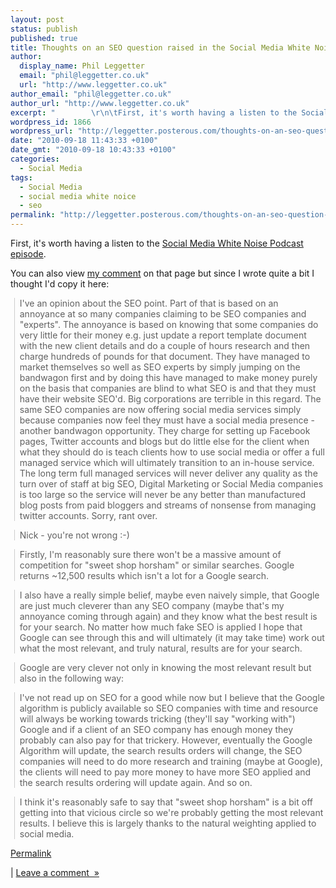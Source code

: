 ```yaml
---
layout: post
status: publish
published: true
title: Thoughts on an SEO question raised in the Social Media White Noise podcast
author:
  display_name: Phil Leggetter
  email: "phil@leggetter.co.uk"
  url: "http://www.leggetter.co.uk"
author_email: "phil@leggetter.co.uk"
author_url: "http://www.leggetter.co.uk"
excerpt: "        \r\n\tFirst, it's worth having a listen to the Social Media White Noise Podcast episode.You can also view my comment on that page but since I wrote quite a bit I thought I'd copy it here: \r\n I've an opinion about the SEO point. Part of that is base..."
wordpress_id: 1866
wordpress_url: "http://leggetter.posterous.com/thoughts-on-an-seo-question-raised-in-the-soc"
date: "2010-09-18 11:43:33 +0100"
date_gmt: "2010-09-18 10:43:33 +0100"
categories:
  - Social Media
tags:
  - Social Media
  - social media white noice
  - seo
permalink: "http://leggetter.posterous.com/thoughts-on-an-seo-question-raised-in-the-soc"
---
```


<p>
	First, it's worth having a listen to the <a href="http://www.socialmediawhitenoise.com/2010/09/13/46-the-scrambled-egg-show/">Social Media White Noise Podcast episode</a>.
<p />
<div>You can also view <a href="http://www.socialmediawhitenoise.com/2010/09/13/46-the-scrambled-egg-show/comment-page-1/#comment-716">my comment</a> on that page but since I wrote quite a bit I thought I'd copy it here:</div>
<p />
<div>
<blockquote class="gmail_quote" style="margin-top: 0px; margin-right: 0px; margin-bottom: 0px; margin-left: 0.8ex; border-left-width: 1px; border-left-color: rgb(204, 204, 204); border-left-style: solid; padding-left: 1ex;"><p> I've an opinion about the SEO point. Part of that is based on an annoyance at so many companies claiming to be SEO companies and "experts". The annoyance is based on knowing that some companies do very little for their money e.g. just update a report template document with the new client details and do a couple of hours research and then charge hundreds of pounds for that document. They have managed to market themselves so well as SEO experts by simply jumping on the bandwagon first and by doing this have managed to make money purely on the basis that companies are blind to what SEO is and that they must have their website SEO'd. Big corporations are terrible in this regard. The same SEO companies are now offering social media services simply because companies now feel they must have a social media presence - another bandwagon opportunity. They charge for setting up Facebook pages, Twitter accounts and blogs but do little else for the client when what they should do is teach clients how to use social media or offer a full managed service which will ultimately transition to an in-house service. The long term full managed services will never deliver any quality as the turn over of staff at big SEO, Digital Marketing or Social Media companies is too large so the service will never be any better than manufactured blog posts from paid bloggers and streams of nonsense from managing twitter accounts. Sorry, rant over.</p></blockquote>
<blockquote class="gmail_quote" style="margin-top: 0px; margin-right: 0px; margin-bottom: 0px; margin-left: 0.8ex; border-left-width: 1px; border-left-color: rgb(204, 204, 204); border-left-style: solid; padding-left: 1ex;"><p>
</p></blockquote>
<blockquote class="gmail_quote" style="margin-top: 0px; margin-right: 0px; margin-bottom: 0px; margin-left: 0.8ex; border-left-width: 1px; border-left-color: rgb(204, 204, 204); border-left-style: solid; padding-left: 1ex;"><p> Nick - you're not wrong :-)</p></blockquote>
<blockquote class="gmail_quote" style="margin-top: 0px; margin-right: 0px; margin-bottom: 0px; margin-left: 0.8ex; border-left-width: 1px; border-left-color: rgb(204, 204, 204); border-left-style: solid; padding-left: 1ex;"><p>
</p></blockquote>
<blockquote class="gmail_quote" style="margin-top: 0px; margin-right: 0px; margin-bottom: 0px; margin-left: 0.8ex; border-left-width: 1px; border-left-color: rgb(204, 204, 204); border-left-style: solid; padding-left: 1ex;"><p> Firstly, I'm reasonably sure there won't be a massive amount of competition for "sweet shop horsham" or similar searches. Google returns ~12,500 results which isn't a lot for a Google search.</p></blockquote>
<blockquote class="gmail_quote" style="margin-top: 0px; margin-right: 0px; margin-bottom: 0px; margin-left: 0.8ex; border-left-width: 1px; border-left-color: rgb(204, 204, 204); border-left-style: solid; padding-left: 1ex;"><p>
</p></blockquote>
<blockquote class="gmail_quote" style="margin-top: 0px; margin-right: 0px; margin-bottom: 0px; margin-left: 0.8ex; border-left-width: 1px; border-left-color: rgb(204, 204, 204); border-left-style: solid; padding-left: 1ex;"><p> I also have a really simple belief, maybe even naively simple, that Google are just much cleverer than any SEO company (maybe that's my annoyance coming through again) and they know what the best result is for your search. No matter how much fake SEO is applied I hope that Google can see through this and will ultimately (it may take time) work out what the most relevant, and truly natural, results are for your search.</p></blockquote>
<blockquote class="gmail_quote" style="margin-top: 0px; margin-right: 0px; margin-bottom: 0px; margin-left: 0.8ex; border-left-width: 1px; border-left-color: rgb(204, 204, 204); border-left-style: solid; padding-left: 1ex;"><p>
</p></blockquote>
<blockquote class="gmail_quote" style="margin-top: 0px; margin-right: 0px; margin-bottom: 0px; margin-left: 0.8ex; border-left-width: 1px; border-left-color: rgb(204, 204, 204); border-left-style: solid; padding-left: 1ex;"><p> Google are very clever not only in knowing the most relevant result but also in the following way:</p></blockquote>
<blockquote class="gmail_quote" style="margin-top: 0px; margin-right: 0px; margin-bottom: 0px; margin-left: 0.8ex; border-left-width: 1px; border-left-color: rgb(204, 204, 204); border-left-style: solid; padding-left: 1ex;"><p>
</p></blockquote>
<blockquote class="gmail_quote" style="margin-top: 0px; margin-right: 0px; margin-bottom: 0px; margin-left: 0.8ex; border-left-width: 1px; border-left-color: rgb(204, 204, 204); border-left-style: solid; padding-left: 1ex;"><p> I've not read up on SEO for a good while now but I believe that the Google algorithm is publicly available so SEO companies with time and resource will always be working towards tricking (they'll say "working with") Google and if a client of an SEO company has enough money they probably can also pay for that trickery. However, eventually the Google Algorithm will update, the search results orders will change, the SEO companies will need to do more research and training (maybe at Google), the clients will need to pay more money to have more SEO applied and the search results ordering will update again. And so on.</p></blockquote>
<blockquote class="gmail_quote" style="margin-top: 0px; margin-right: 0px; margin-bottom: 0px; margin-left: 0.8ex; border-left-width: 1px; border-left-color: rgb(204, 204, 204); border-left-style: solid; padding-left: 1ex;"><p>
</p></blockquote>
<blockquote class="gmail_quote" style="margin-top: 0px; margin-right: 0px; margin-bottom: 0px; margin-left: 0.8ex; border-left-width: 1px; border-left-color: rgb(204, 204, 204); border-left-style: solid; padding-left: 1ex;"><p> I think it's reasonably safe to say that "sweet shop horsham" is a bit off getting into that vicious circle so we're probably getting the most relevant results. I believe this is largely thanks to the natural weighting applied to social media.</p></blockquote></div></p>
<p><a href="http://leggetter.posterous.com/thoughts-on-an-seo-question-raised-in-the-soc">Permalink</a> </p>
<p>	| <a href="http://leggetter.posterous.com/thoughts-on-an-seo-question-raised-in-the-soc#comment">Leave a comment&nbsp;&nbsp;&raquo;</a></p>
